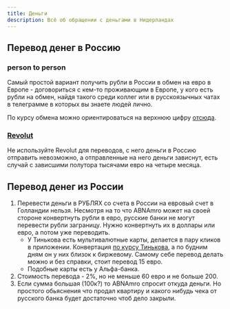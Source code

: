 ```yaml
---
title: Деньги
description: Всё об обращении с деньгами в Нидерландах
---
```


## Перевод денег в Россию

### person to person

Самый простой вариант получить рубли в России в обмен на евро в Европе - договориться с кем-то проживающим в Европе, у кого есть рубли на обмен, найдя такого среди коллег или в русскоязычных чатах в телеграмме в которых вы знаете людей лично.

По курсу обмена можно ориентироваться на верхнюю цифру [отсюда](https://www.bestchange.com/tether-trc20-to-sberbank.html).

### [Revolut](https://revolut.com/referral/dmitrybmq)

Не используйте Revolut для переводов, с него деньги в Россию отправить невозможно, а отправленные на него деньги зависнут, есть случай с зависшими полутора тысячами евро на четыре месяца.

## Перевод денег из России

1. Перевести деньги в РУБЛЯХ со счета в России на евровый счет в Голландии нельзя. Несмотря на то что ABNAmro может на своей стороне конвертнуть рубли в евро, русские банки не могут перевести рубли заграницу. Нужно конвертнуть их в доллары или евро, а потом уже переводить.
    - У Тинькова есть мультивалютные карты, делается в пару кликов в приложении. Конвертация [по курсу Тинькова](https://www.tinkoff.ru/about/exchange/), а по будним дням он у них близок к биржевому. Самому себе перевод делать можно и без справки, стоит перевод 15 евро.
    - Подобные карты есть у Альфа-банка.
2. Стоимость перевода - 2%, но не меньше 60 евро и не больше 200.
3. Если сумма большая (100к?) то ABNAmro спросит откуда деньги. Но простого обьяснения что продал квартиру и какого нибудь чека от русского банка будет достаточно чтоб дело закрыли.
